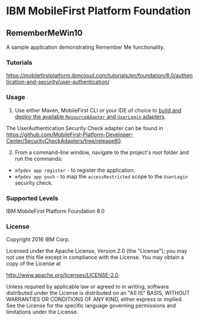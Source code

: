 IBM MobileFirst Platform Foundation
===
## RememberMeWin10
A sample application demonstrating Remember Me functionality.

### Tutorials
https://mobilefirstplatform.ibmcloud.com/tutorials/en/foundation/8.0/authentication-and-security/user-authentication/

### Usage

1. Use either Maven, MobileFirst CLI or your IDE of choice to [build and deploy the available `ResourceAdapter` and `UserLogin` adapters](https://mobilefirstplatform.ibmcloud.com/tutorials/en/foundation/8.0/adapters/creating-adapters/).

 The UserAuthentication Security Check adapter can be found in https://github.com/MobileFirst-Platform-Developer-Center/SecurityCheckAdapters/tree/release80.

2. From a command-line window, navigate to the project's root folder and run the commands:
 - `mfpdev app register` - to register the application.
 - `mfpdev app push` - to map the `accessRestricted` scope to the `UserLogin` security check.

### Supported Levels
IBM MobileFirst Platform Foundation 8.0

### License
Copyright 2016 IBM Corp.

Licensed under the Apache License, Version 2.0 (the "License");
you may not use this file except in compliance with the License.
You may obtain a copy of the License at

http://www.apache.org/licenses/LICENSE-2.0

Unless required by applicable law or agreed to in writing, software
distributed under the License is distributed on an "AS IS" BASIS,
WITHOUT WARRANTIES OR CONDITIONS OF ANY KIND, either express or implied.
See the License for the specific language governing permissions and
limitations under the License.
